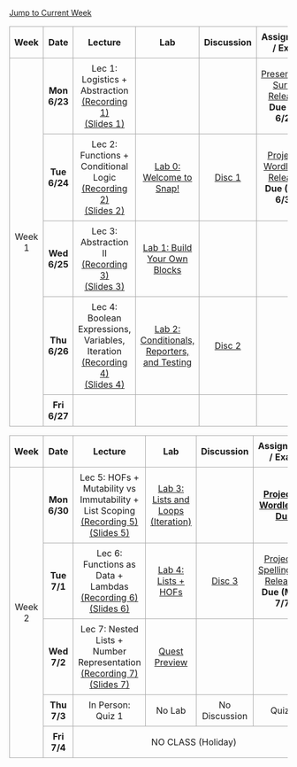 <!-- Add styles for alternating row colors and borders -->
<style>
    .schedule-table {
        border-collapse: collapse;
        width: 100%;
        text-align: center;
    }
    .schedule-table th, .schedule-table td {
        border: 1px solid #A9A9A9; /* Darker border for all rows and columns */
        padding: 8px;
    }
</style>

<!-- Add a jump-to button to navigate to the current week -->
<p>
    <a href="#week1">Jump to Current Week</a>
</p>

<!-- Week 1 Calendar -->
<table class="table table-bordered schedule-table" id="week1">
  <thead>
    <tr>
      <th class="center schedule-week-num">Week</th>
      <th>Date</th>
      <th>Lecture</th>
      <th>Lab</th>
      <th>Discussion</th>
      <th>Assignment / Exam</th>
    </tr>
  </thead>
  <tbody class="content">
    <tr>
        <td class="schedule-week-num" rowspan=5>Week 1</td> <!-- Week Number -->
        <th>Mon 6/23</th> <!-- Date -->
        <td>
            Lec 1: Logistics + Abstraction<br/>
            <a href="https://bcourses.berkeley.edu/courses/1545431/external_tools/90481">(Recording 1)</a><br/>
            <a href="https://drive.google.com/drive/u/1/folders/1jWA6b59w5eAE7YCVH9y5MSRRwzwfRTAu">(Slides 1)</a>
        </td>
        <td></td> <!-- Lab -->
        <td></td> <!-- Discussion -->
        <td>            <a href="https://forms.gle/C6uKxjXNwCrPj4Kp8">
                Presemester Survey Released
            </a><br/><b>Due (FRI 6/27)</b></td> <!-- Assignment / Exam -->
    </tr>
    <tr>
        <th>Tue 6/24</th> <!-- Date -->
        <td>
            Lec 2: Functions + Conditional Logic<br/>
            <a href="https://bcourses.berkeley.edu/courses/1545431/external_tools/90481">(Recording 2)</a><br/>
            <a href="https://drive.google.com/drive/u/1/folders/1ODyYdQmhNwUmhiI3YWUf2coX1t-IoiDD">(Slides 2)</a>
        </td>
        <td><a href="/su25/lab_directory">Lab 0: Welcome to Snap!</a></td> <!-- Lab -->
        <td><a href="/su25/discussion">Disc 1</a></td> <!-- Discussion -->
        <td>  <a href="#">
                Project 1: Wordle-lite Released
            </a><br/><b>Due (MON 6/30)</b></td>
        </td>
    </tr>
    <tr>
        <th>Wed 6/25</th> <!-- Date -->
        <td>
            Lec 3: Abstraction II <br/>
            <a href="#">(Recording 3)</a><br/>
            <a href="https://drive.google.com/drive/u/1/folders/1iu0r2YwZZdnAaO3m9DaTB1VcGYntlblk">(Slides 3)</a>
        </td>
        <td><a href="/su25/lab_directory">Lab 1: Build Your Own Blocks</a></td> <!-- Lab -->
        <td></td> <!-- Discussion -->
        <td></td>
    </tr>
    <tr>
        <th>Thu 6/26</th> <!-- Date -->
        <td>
            Lec 4: Boolean Expressions, Variables, Iteration<br/>
            <a href="#">(Recording 4)</a><br/>
            <a href="https://drive.google.com/drive/folders/1dOHkaTlg_Pz-caL25kZl4zXnhzSrob2-?usp=drive_link">(Slides 4)</a>
        </td>
        <td><a href="/su25/lab_directory">Lab 2: Conditionals, Reporters, and Testing</a></td> <!-- Lab -->
        <td><a href="/su25/discussion">Disc 2</a></td> <!-- Discussion -->
        <td></td>
    </tr>
    <tr>
        <th>Fri 6/27</th> <!-- Date -->
        <td></td> <!-- Lecture -->
        <td></td> <!-- Lab -->
        <td></td> <!-- Discussion -->
        <td></td> <!-- Assignment / Exam -->
    </tr>


<!-- Week 2 Calendar -->
<table class="table table-bordered schedule-table" id="week2">
  <thead>
    <tr>
      <th class="center schedule-week-num">Week</th>
      <th>Date</th>
      <th>Lecture</th>
      <th>Lab</th>
      <th>Discussion</th>
      <th>Assignment / Exam</th>
    </tr>
  </thead>
  <tbody class="content">
    <tr>
        <td class="schedule-week-num" rowspan=5>Week 2</td> <!-- Week Number -->
        <th>Mon 6/30</th> <!-- Date -->
        <td>
            Lec 5: HOFs + Mutability vs Immutability + List Scoping<br/>
            <a href="#">(Recording 5)</a><br/>
            <a href="#">(Slides 5)</a>
        </td>
        <td><a href="/su25/lab_directory">Lab 3: Lists and Loops (Iteration)</a></td> <!-- Lab -->
        <td></td> <!-- Discussion -->
        <td><a href="/su25/projects/project1"><b>Project 1: Wordle-lite Due</b>
        </td>
    </tr>
    <tr>
        <th>Tue 7/1</th> <!-- Date -->
        <td>
            Lec 6: Functions as Data + Lambdas<br/>
            <a href="#">(Recording 6)</a><br/>
            <a href="#">(Slides 6)</a>
        </td>
        <td><a href="/su25/lab_directory">Lab 4: Lists + HOFs</a></td> <!-- Lab -->
        <td><a href="/su25/discussion">Disc 3</a></td> <!-- Discussion -->
        <td>
            <a href="#">Project 2: Spelling Bee Released</a><br/><b>Due (MON 7/7)</b>
        </td>
    </tr>
    <tr>
        <th>Wed 7/2</th> <!-- Date -->
        <td>
            Lec 7: Nested Lists + Number Representation<br/>
            <a href="#">(Recording 7)</a><br/>
            <a href="#">(Slides 7)</a>
        </td>
        <td><a href="">Quest Preview</a></td> <!-- Lab -->
        <td></td> <!-- Discussion -->
        <td></td>
    </tr>
    <tr>
        <th>Thu 7/3</th> <!-- Date -->
        <td>
            In Person: Quiz 1<br/>
        </td>
        <td>No Lab</td> <!-- Lab with no link -->
        <td>No Discussion</a></td> <!-- Discussion -->
        <td>Quiz 1</td> <!-- Assignment / Exam -->
    </tr>
    <tr>
        <th>Fri 7/4</th> <!-- Date -->
        <td colspan="4">NO CLASS (Holiday)</td>
        <td></td>
    </tr>
  </tbody>
</table>
